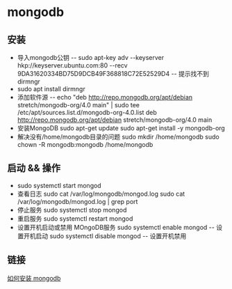 # mongodb
## 安装
* 导入mongodb公钥 -- sudo apt-key adv --keyserver hkp://keyserver.ubuntu.com:80 --recv 9DA31620334BD75D9DCB49F368818C72E52529D4 -- 提示找不到 dirmngr
* sudo apt install dirmngr
* 添加软件源 -- echo "deb http://repo.mongodb.org/apt/debian stretch/mongodb-org/4.0 main" | sudo tee /etc/apt/sources.list.d/mongodb-org-4.0.list
deb http://repo.mongodb.org/apt/debian stretch/mongodb-org/4.0 main
* 安装MongoDB
sudo apt-get update
sudo apt-get install -y mongodb-org
* 解决没有/home/mongodb目录的问题
sudo mkdir /home/mongodb
sudo chown -R mongodb:mongodb /home/mongodb

## 启动 && 操作
* sudo systemctl start mongod
* 查看日志
sudo cat /var/log/mongodb/mongod.log
sudo cat /var/log/mongodb/mongod.log | grep port
* 停止服务
sudo systemctl stop mongod
* 重启服务
sudo systemctl restart mongod
* 设置开机启动或禁用 MOngoDB服务
sudo systemctl enable mongod -- 设置开机启动
sudo systemctl disable mongod -- 设置开机禁用

## 链接
[如何安装 mongodb](https://wiki.deepin.org/index.php?title=MongoDB%E6%95%B0%E6%8D%AE%E5%BA%93%E5%AE%89%E8%A3%85%E6%8C%87%E5%8D%97&language=en)